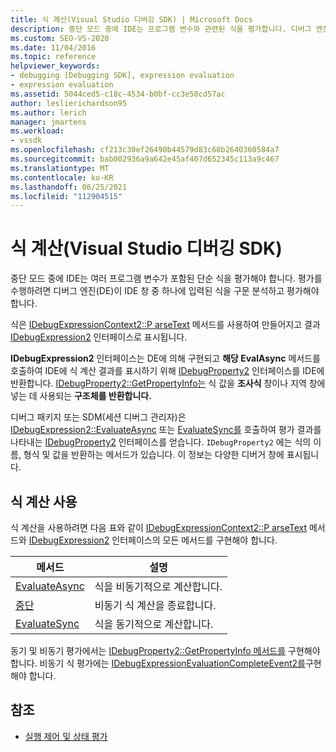 ```yaml
---
title: 식 계산(Visual Studio 디버깅 SDK) | Microsoft Docs
description: 중단 모드 중에 IDE는 프로그램 변수와 관련된 식을 평가합니다. 디버그 엔진이 식을 구문 분석하고 평가하는 방법을 알아봅니다.
ms.custom: SEO-VS-2020
ms.date: 11/04/2016
ms.topic: reference
helpviewer_keywords:
- debugging [Debugging SDK], expression evaluation
- expression evaluation
ms.assetid: 5044ced5-c18c-4534-b0bf-cc3e50cd57ac
author: leslierichardson95
ms.author: lerich
manager: jmartens
ms.workload:
- vssdk
ms.openlocfilehash: cf213c30ef26490b44579d83c68b2640360584a7
ms.sourcegitcommit: bab002936a9a642e45af407d652345c113a9c467
ms.translationtype: MT
ms.contentlocale: ko-KR
ms.lasthandoff: 06/25/2021
ms.locfileid: "112904515"
---
```

# <a name="expression-evaluation-visual-studio-debugging-sdk"></a>식 계산(Visual Studio 디버깅 SDK)
중단 모드 중에 IDE는 여러 프로그램 변수가 포함된 단순 식을 평가해야 합니다. 평가를 수행하려면 디버그 엔진(DE)이 IDE 창 중 하나에 입력된 식을 구문 분석하고 평가해야 합니다.

 식은 [IDebugExpressionContext2::P arseText](../../extensibility/debugger/reference/idebugexpressioncontext2-parsetext.md) 메서드를 사용하여 만들어지고 결과 [IDebugExpression2](../../extensibility/debugger/reference/idebugexpression2.md) 인터페이스로 표시됩니다.

 **IDebugExpression2** 인터페이스는 DE에 의해 구현되고 **해당 EvalAsync** 메서드를 호출하여 IDE에 식 계산 결과를 표시하기 위해 [IDebugProperty2](../../extensibility/debugger/reference/idebugproperty2.md) 인터페이스를 IDE에 반환합니다. [IDebugProperty2::GetPropertyInfo는](../../extensibility/debugger/reference/idebugproperty2-getpropertyinfo.md) 식 값을 **조사식** 창이나 지역 창에 넣는 데 사용되는 **구조체를 반환합니다.**

 디버그 패키지 또는 SDM(세션 디버그 관리자)은 [IDebugExpression2::EvaluateAsync](../../extensibility/debugger/reference/idebugexpression2-evaluateasync.md) 또는 [EvaluateSync를](../../extensibility/debugger/reference/idebugexpression2-evaluatesync.md) 호출하여 평가 결과를 나타내는 [IDebugProperty2](../../extensibility/debugger/reference/idebugproperty2.md) 인터페이스를 얻습니다. `IDebugProperty2` 에는 식의 이름, 형식 및 값을 반환하는 메서드가 있습니다. 이 정보는 다양한 디버거 창에 표시됩니다.

## <a name="using-expression-evaluation"></a>식 계산 사용
 식 계산을 사용하려면 다음 표와 같이 [IDebugExpressionContext2::P arseText](../../extensibility/debugger/reference/idebugexpressioncontext2-parsetext.md) 메서드와 [IDebugExpression2](../../extensibility/debugger/reference/idebugexpression2.md) 인터페이스의 모든 메서드를 구현해야 합니다.

|메서드|설명|
|------------|-----------------|
|[EvaluateAsync](../../extensibility/debugger/reference/idebugexpression2-evaluateasync.md)|식을 비동기적으로 계산합니다.|
|[중단](../../extensibility/debugger/reference/idebugexpression2-abort.md)|비동기 식 계산을 종료합니다.|
|[EvaluateSync](../../extensibility/debugger/reference/idebugexpression2-evaluatesync.md)|식을 동기적으로 계산합니다.|

 동기 및 비동기 평가에서는 [IDebugProperty2::GetPropertyInfo 메서드를](../../extensibility/debugger/reference/idebugproperty2-getpropertyinfo.md) 구현해야 합니다. 비동기 식 평가에는 [IDebugExpressionEvaluationCompleteEvent2를](../../extensibility/debugger/reference/idebugexpressionevaluationcompleteevent2.md)구현해야 합니다.

## <a name="see-also"></a>참조
- [실행 제어 및 상태 평가](../../extensibility/debugger/execution-control-and-state-evaluation.md)
